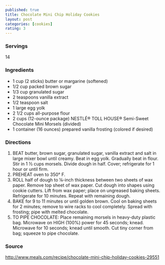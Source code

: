```yaml
---
published: true
title: Chocolate Mini Chip Holiday Cookies
layout: post
categories: [cookies]
rating: 3
---
```

### Servings
14

### Ingredients
- 1 cup (2 sticks) butter or margarine (softened)
- 1/2 cup packed brown sugar
- 1/3 cup granulated sugar
- 2 teaspoons vanilla extract
- 1/2 teaspoon salt
- 1 large egg yolk
- 2 1/2 cups all-purpose flour
- 2 cups (12-ounce package) NESTLÉ® TOLL HOUSE® Semi-Sweet Chocolate Mini Morsels (divided)
- 1 container (16 ounces) prepared vanilla frosting (colored if desired)

### Directions
1. BEAT butter, brown sugar, granulated sugar, vanilla extract and salt in large mixer bowl until creamy. Beat in egg yolk. Gradually beat in flour. Stir in 1 ½ cups morsels. Divide dough in half. Cover; refrigerate for 1 hour or until firm.
2. PREHEAT oven to 350° F.
3. ROLL half of dough to ¼-inch thickness between two sheets of wax paper. Remove top sheet of wax paper. Cut dough into shapes using cookie cutters. Lift from wax paper; place on ungreased baking sheets. Refrigerate for 10 minutes. Repeat with remaining dough.
4. BAKE for 9 to 11 minutes or until golden brown. Cool on baking sheets for 2 minutes; remove to wire racks to cool completely. Spread with frosting; pipe with melted chocolate.
5. TO PIPE CHOCOLATE: Place remaining morsels in heavy-duty plastic bag. Microwave on HIGH (100%) power for 45 seconds; knead. Microwave for 10 seconds; knead until smooth. Cut tiny corner from bag; squeeze to pipe chocolate.

### Source
<a href="http://www.meals.com/recipe/chocolate-mini-chip-holiday-cookies-29551" target="new">http://www.meals.com/recipe/chocolate-mini-chip-holiday-cookies-29551</a>
